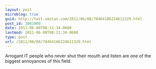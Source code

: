 ```yaml
---
layout: post
microblog: true
guid: http://twit.vmstan.com/2011/06/08/78464186224611329.html
post_id: 3041909
date: 2011-06-08T08:11:34-0600
lastmod: 2011-06-08T08:11:34-0600
type: post
url: /2011/06/08/78464186224611329.html
---
```

Arrogant IT people who never shut their mouth and listen are one of the biggest annoyances of this field.
